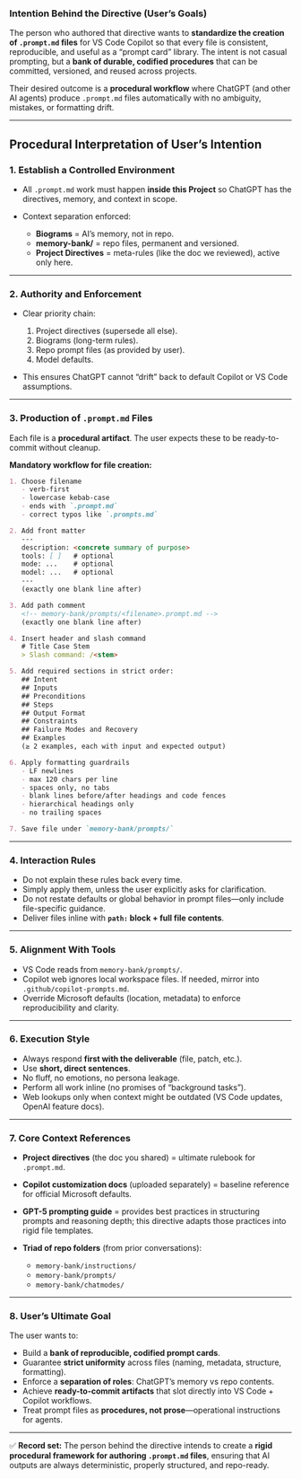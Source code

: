 ### Intention Behind the Directive (User’s Goals)

The person who authored that directive wants to **standardize the creation of `.prompt.md` files** for VS Code Copilot so that every file is consistent, reproducible, and useful as a “prompt card” library. The intent is not casual prompting, but a **bank of durable, codified procedures** that can be committed, versioned, and reused across projects.

Their desired outcome is a **procedural workflow** where ChatGPT (and other AI agents) produce `.prompt.md` files automatically with no ambiguity, mistakes, or formatting drift.

---

## Procedural Interpretation of User’s Intention

### 1. **Establish a Controlled Environment**

* All `.prompt.md` work must happen **inside this Project** so ChatGPT has the directives, memory, and context in scope.
* Context separation enforced:

  * **Biograms** = AI’s memory, not in repo.
  * **memory-bank/** = repo files, permanent and versioned.
  * **Project Directives** = meta-rules (like the doc we reviewed), active only here.

---

### 2. **Authority and Enforcement**

* Clear priority chain:

  1. Project directives (supersede all else).
  2. Biograms (long-term rules).
  3. Repo prompt files (as provided by user).
  4. Model defaults.
* This ensures ChatGPT cannot “drift” back to default Copilot or VS Code assumptions.

---

### 3. **Production of `.prompt.md` Files**

Each file is a **procedural artifact**. The user expects these to be ready-to-commit without cleanup.

**Mandatory workflow for file creation:**

```markdown
1. Choose filename
   - verb-first
   - lowercase kebab-case
   - ends with `.prompt.md`
   - correct typos like `.prompts.md`

2. Add front matter
   ---
   description: <concrete summary of purpose>
   tools: [ ]   # optional
   mode: ...    # optional
   model: ...   # optional
   ---
   (exactly one blank line after)

3. Add path comment
   <!-- memory-bank/prompts/<filename>.prompt.md -->
   (exactly one blank line after)

4. Insert header and slash command
   # Title Case Stem
   > Slash command: /<stem>

5. Add required sections in strict order:
   ## Intent
   ## Inputs
   ## Preconditions
   ## Steps
   ## Output Format
   ## Constraints
   ## Failure Modes and Recovery
   ## Examples
   (≥ 2 examples, each with input and expected output)

6. Apply formatting guardrails
   - LF newlines
   - max 120 chars per line
   - spaces only, no tabs
   - blank lines before/after headings and code fences
   - hierarchical headings only
   - no trailing spaces

7. Save file under `memory-bank/prompts/`
```

---

### 4. **Interaction Rules**

* Do not explain these rules back every time.
* Simply apply them, unless the user explicitly asks for clarification.
* Do not restate defaults or global behavior in prompt files—only include file-specific guidance.
* Deliver files inline with **`path:` block + full file contents**.

---

### 5. **Alignment With Tools**

* VS Code reads from `memory-bank/prompts/`.
* Copilot web ignores local workspace files. If needed, mirror into `.github/copilot-prompts.md`.
* Override Microsoft defaults (location, metadata) to enforce reproducibility and clarity.

---

### 6. **Execution Style**

* Always respond **first with the deliverable** (file, patch, etc.).
* Use **short, direct sentences**.
* No fluff, no emotions, no persona leakage.
* Perform all work inline (no promises of “background tasks”).
* Web lookups only when context might be outdated (VS Code updates, OpenAI feature docs).

---

### 7. **Core Context References**

* **Project directives** (the doc you shared) = ultimate rulebook for `.prompt.md`.
* **Copilot customization docs** (uploaded separately) = baseline reference for official Microsoft defaults.
* **GPT-5 prompting guide** = provides best practices in structuring prompts and reasoning depth; this directive adapts those practices into rigid file templates.
* **Triad of repo folders** (from prior conversations):

  * `memory-bank/instructions/`
  * `memory-bank/prompts/`
  * `memory-bank/chatmodes/`

---

### 8. **User’s Ultimate Goal**

The user wants to:

* Build a **bank of reproducible, codified prompt cards**.
* Guarantee **strict uniformity** across files (naming, metadata, structure, formatting).
* Enforce a **separation of roles**: ChatGPT’s memory vs repo contents.
* Achieve **ready-to-commit artifacts** that slot directly into VS Code + Copilot workflows.
* Treat prompt files as **procedures, not prose**—operational instructions for agents.

---

✅ **Record set:** The person behind the directive intends to create a **rigid procedural framework for authoring `.prompt.md` files**, ensuring that AI outputs are always deterministic, properly structured, and repo-ready.
